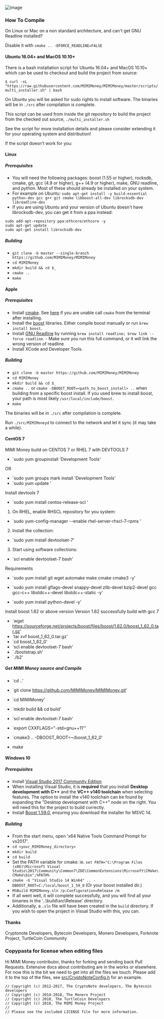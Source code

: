 ![image](http://mimi.money/bitcointalk_imgs/header.png)

### How To Compile

On Linux or Mac on a non standard architecture, and can't get GNU Readline installed?

Disable it with `cmake .. -DFORCE_READLINE=FALSE`

#### Ubuntu 16.04+ and MacOS 10.10+

There is a bash installation script for Ubuntu 16.04+ and MacOS 10.10+ which can be used to checkout and build the project from source:

`$ curl -sL "https://raw.githubusercontent.com/MIMIMoney/MIMIMoney/master/scripts/multi_installer.sh" | bash `

On Ubuntu you will be asked for sudo rights to install software. The binaries will be in `./src` after compilation is complete.

This script can be used from inside the git repository to build the project from the checked out source, `./multi_installer.sh`

See the script for more installation details and please consider extending it for your operating system and distribution!

If the script doesn't work for you:

#### Linux

##### Prerequisites

- You will need the following packages: boost (1.55 or higher), rocksdb, cmake, git, gcc (4.9 or higher), g++ (4.9 or higher), make, GNU readline, and python. Most of these should already be installed on your system.
- For example on Ubuntu: `sudo apt-get install -y build-essential python-dev gcc g++ git cmake libboost-all-dev librocksdb-dev libreadline-dev`
- If you are using Ubuntu and your version of Ubuntu doesn't have librocksdb-dev, you can get it from a ppa instead:
```
sudo add-apt-repository ppa:ethcore/ethcore -y
sudo apt-get update
sudo apt-get install librocksdb-dev
```

##### Building

- `git clone -b master --single-branch https://github.com/MIMIMoney/MIMIMoney`
- `cd MIMIMoney`
- `mkdir build && cd $_`
- `cmake ..`
- `make`

#### Apple

##### Prerequisites

- Install [cmake](https://cmake.org/). See [here](https://stackoverflow.com/questions/23849962/cmake-installer-for-mac-fails-to-create-usr-bin-symlinks) if you are unable call `cmake` from the terminal after installing.
- Install the [boost](http://www.boost.org/) libraries. Either compile boost manually or run `brew install boost`.
- Install [GNU Readline](https://tiswww.case.edu/php/chet/readline/rltop.html) by running `brew install readline; brew link --force readline`. - Make sure you run this full command, or it will link the wrong version of readline
- Install XCode and Developer Tools.

##### Building

- `git clone -b master https://github.com/MIMIMoney/MIMIMoney`
- `cd MIMIMoney`
- `mkdir build && cd $_`
- `cmake ..` or `cmake -DBOOST_ROOT=<path_to_boost_install> ..` when building
  from a specific boost install. If you used brew to install boost, your path is most likely `/usr/local/include/boost.`
- `make`

The binaries will be in `./src` after compilation is complete.

Run `./src/MIMIMoneyd` to connect to the network and let it sync (it may take a while).

#### CentOS 7

MIMI Money build on CENTOS 7 or RHEL 7 with DEVTOOLS 7

- `sudo yum groupinstall 'Development Tools'

OR

- `sudo yum groups mark install 'Development Tools'
- `sudo yum update '

Install devtools 7

- `sudo yum install centos-release-scl '

1. On RHEL, enable RHSCL repository for you system:

- `sudo yum-config-manager --enable rhel-server-rhscl-7-rpms '

2. Install the collection:

- `sudo yum install devtoolset-7'

3. Start using software collections:

- `scl enable devtoolset-7 bash'

Requirements

- `sudo yum install git wget automake make cmake cmake3  -y'

- `sudo yum install gflags-devel snappy-devel zlib-devel bzip2-devel gcc gcc-c++ libstdc++-devel libstdc++-static -y'
- `sudo yum install python-devel -y'

Install boost 1.62 or above version
Version 1.62 successfully build with gcc 7

- `wget https://sourceforge.net/projects/boost/files/boost/1.62.0/boost_1_62_0.tar.gz'
- `tar xvf boost_1_62_0.tar.gz'
- `cd boost_1_62_0'
- `scl enable devtoolset-7 bash'
- `./bootstrap.sh'
- `./b2'

##### Get MIMI Money source and Compile

- `cd ..'

- `git clone https://github.com/MIMIMoney/MIMIMoney.git'
- `cd MIMIMoney'
- `mkdir build && cd build'
- `scl enable devtoolset-7 bash'
- `export CXXFLAGS="-std=gnu++11"'
- `cmake3 .. -DBOOST_ROOT=~/boost_1_62_0'
- make

#### Windows 10

##### Prerequisites
- Install [Visual Studio 2017 Community Edition](https://www.visualstudio.com/thank-you-downloading-visual-studio/?sku=Community&rel=15&page=inlineinstall)
- When installing Visual Studio, it is **required** that you install **Desktop development with C++** and the **VC++ v140 toolchain** when selecting features. The option to install the v140 toolchain can be found by expanding the "Desktop development with C++" node on the right. You will need this for the project to build correctly.
- Install [Boost 1.59.0](https://sourceforge.net/projects/boost/files/boost-binaries/1.59.0/), ensuring you download the installer for MSVC 14.

##### Building

- From the start menu, open 'x64 Native Tools Command Prompt for vs2017'.
- `cd <your_MIMIMoney_directory>`
- `mkdir build`
- `cd build`
- Set the PATH variable for cmake: ie. `set PATH="C:\Program Files (x86)\Microsoft Visual Studio\2017\Community\Common7\IDE\CommonExtensions\Microsoft\CMake\CMake\bin";%PATH%`
- `cmake -G "Visual Studio 14 Win64" .. -DBOOST_ROOT=C:/local/boost_1_59_0` (Or your boost installed dir.)
- `MSBuild MIMIMoney.sln /p:Configuration=Release /m`
- If all went well, it will complete successfully, and you will find all your binaries in the '..\build\src\Release' directory.
- Additionally, a `.sln` file will have been created in the `build` directory. If you wish to open the project in Visual Studio with this, you can.

#### Thanks
Cryptonote Developers, Bytecoin Developers, Monero Developers, Forknote Project, TurtleCoin Community

### Copypasta for license when editing files

Hi MIMI Money contributor, thanks for forking and sending back Pull Requests. Extensive docs about contributing are in the works or elsewhere. For now this is the bit we need to get into all the files we touch. Please add it to the top of the files, see [src/CryptoNoteConfig.h](https://github.com/turtlecoin/turtlecoin/commit/28cfef2575f2d767f6e512f2a4017adbf44e610e) for an example.

```
// Copyright (c) 2012-2017, The CryptoNote developers, The Bytecoin developers
// Copyright (c) 2014-2018, The Monero Project
// Copyright (c) 2018, The TurtleCoin Developers
// Copyright (c) 2018, The MIMI Money Project
// 
// Please see the included LICENSE file for more information.
```
